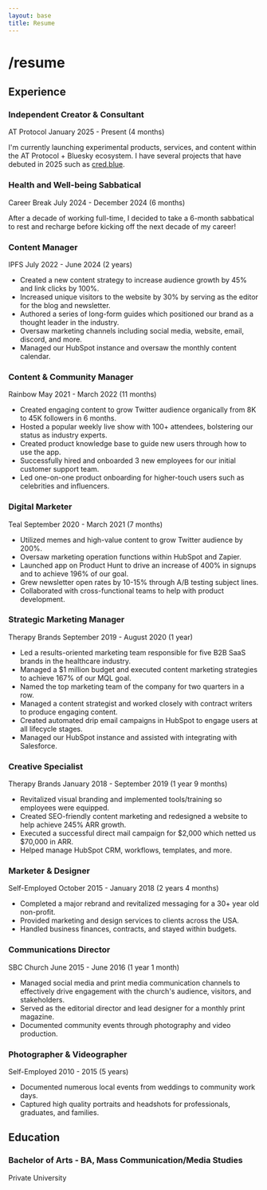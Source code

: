 ```yaml
---
layout: base
title: Resume
---
```


# /resume

<div class="resume">
  <h2>Experience</h2>
  
  <div class="job">
    <h3>Independent Creator & Consultant</h3>
    <div class="job-details">
      <span class="employer">AT Protocol</span>
      <span class="period">January 2025 - Present (4 months)</span>
    </div>
    <p>I'm currently launching experimental products, services, and content within the AT Protocol + Bluesky ecosystem. I have several projects that have debuted in 2025 such as <a href="https://cred.blue" target="_blank">cred.blue</a>.</p>
  </div>
  
  <div class="job sabbatical">
    <h3>Health and Well-being Sabbatical</h3>
    <div class="job-details">
      <span class="employer">Career Break</span>
      <span class="period">July 2024 - December 2024 (6 months)</span>
    </div>
    <p>After a decade of working full-time, I decided to take a 6-month sabbatical to rest and recharge before kicking off the next decade of my career!</p>
  </div>
  
  <div class="job">
    <h3>Content Manager</h3>
    <div class="job-details">
      <span class="employer">IPFS</span>
      <span class="period">July 2022 - June 2024 (2 years)</span>
    </div>
    <ul>
      <li>Created a new content strategy to increase audience growth by 45% and link clicks by 100%.</li>
      <li>Increased unique visitors to the website by 30% by serving as the editor for the blog and newsletter.</li>
      <li>Authored a series of long-form guides which positioned our brand as a thought leader in the industry.</li>
      <li>Oversaw marketing channels including social media, website, email, discord, and more.</li>
      <li>Managed our HubSpot instance and oversaw the monthly content calendar.</li>
    </ul>
  </div>
  
  <div class="job">
    <h3>Content & Community Manager</h3>
    <div class="job-details">
      <span class="employer">Rainbow</span>
      <span class="period">May 2021 - March 2022 (11 months)</span>
    </div>
    <ul>
      <li>Created engaging content to grow Twitter audience organically from 8K to 45K followers in 6 months.</li>
      <li>Hosted a popular weekly live show with 100+ attendees, bolstering our status as industry experts.</li>
      <li>Created product knowledge base to guide new users through how to use the app.</li>
      <li>Successfully hired and onboarded 3 new employees for our initial customer support team.</li>
      <li>Led one-on-one product onboarding for higher-touch users such as celebrities and influencers.</li>
    </ul>
  </div>
  
  <div class="job">
    <h3>Digital Marketer</h3>
    <div class="job-details">
      <span class="employer">Teal</span>
      <span class="period">September 2020 - March 2021 (7 months)</span>
    </div>
    <ul>
      <li>Utilized memes and high-value content to grow Twitter audience by 200%.</li>
      <li>Oversaw marketing operation functions within HubSpot and Zapier.</li>
      <li>Launched app on Product Hunt to drive an increase of 400% in signups and to achieve 196% of our goal.</li>
      <li>Grew newsletter open rates by 10-15% through A/B testing subject lines.</li>
      <li>Collaborated with cross-functional teams to help with product development.</li>
    </ul>
  </div>
  
  <div class="job">
    <h3>Strategic Marketing Manager</h3>
    <div class="job-details">
      <span class="employer">Therapy Brands</span>
      <span class="period">September 2019 - August 2020 (1 year)</span>
    </div>
    <ul>
      <li>Led a results-oriented marketing team responsible for five B2B SaaS brands in the healthcare industry.</li>
      <li>Managed a $1 million budget and executed content marketing strategies to achieve 167% of our MQL goal.</li>
      <li>Named the top marketing team of the company for two quarters in a row.</li>
      <li>Managed a content strategist and worked closely with contract writers to produce engaging content.</li>
      <li>Created automated drip email campaigns in HubSpot to engage users at all lifecycle stages.</li>
      <li>Managed our HubSpot instance and assisted with integrating with Salesforce.</li>
    </ul>
  </div>
  
  <div class="job">
    <h3>Creative Specialist</h3>
    <div class="job-details">
      <span class="employer">Therapy Brands</span>
      <span class="period">January 2018 - September 2019 (1 year 9 months)</span>
    </div>
    <ul>
      <li>Revitalized visual branding and implemented tools/training so employees were equipped.</li>
      <li>Created SEO-friendly content marketing and redesigned a website to help achieve 245% ARR growth.</li>
      <li>Executed a successful direct mail campaign for $2,000 which netted us $70,000 in ARR.</li>
      <li>Helped manage HubSpot CRM, workflows, templates, and more.</li>
    </ul>
  </div>
  
  <div class="job">
    <h3>Marketer & Designer</h3>
    <div class="job-details">
      <span class="employer">Self-Employed</span>
      <span class="period">October 2015 - January 2018 (2 years 4 months)</span>
    </div>
    <ul>
      <li>Completed a major rebrand and revitalized messaging for a 30+ year old non-profit.</li>
      <li>Provided marketing and design services to clients across the USA.</li>
      <li>Handled business finances, contracts, and stayed within budgets.</li>
    </ul>
  </div>
  
  <div class="job">
    <h3>Communications Director</h3>
    <div class="job-details">
      <span class="employer">SBC Church</span>
      <span class="period">June 2015 - June 2016 (1 year 1 month)</span>
    </div>
    <ul>
      <li>Managed social media and print media communication channels to effectively drive engagement with the church's audience, visitors, and stakeholders.</li>
      <li>Served as the editorial director and lead designer for a monthly print magazine.</li>
      <li>Documented community events through photography and video production.</li>
    </ul>
  </div>
  
  <div class="job">
    <h3>Photographer & Videographer</h3>
    <div class="job-details">
      <span class="employer">Self-Employed</span>
      <span class="period">2010 - 2015 (5 years)</span>
    </div>
    <ul>
      <li>Documented numerous local events from weddings to community work days.</li>
      <li>Captured high quality portraits and headshots for professionals, graduates, and families.</li>
    </ul>
  </div>
  
  <h2>Education</h2>
  <div class="education">
    <h3>Bachelor of Arts - BA, Mass Communication/Media Studies</h3>
    <div>Private University</div>
  </div>
</div>